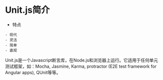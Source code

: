 # Unit.js简介

   - 特点

    - 现代
    - 灵活
    - 简单
    - 直观

Unit.js是一个Javascript断言库，在Node.js和浏览器上运行。它适用于任何单元测试框架，如：Mocha, Jasmine, Karma, protractor (E2E test framework for Angular apps), QUnit等等。
